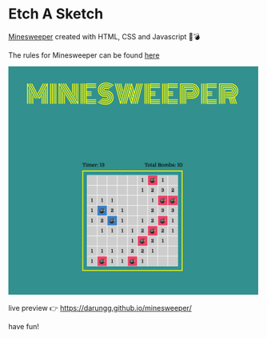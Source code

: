 # Etch A Sketch

[Minesweeper](https://de.wikipedia.org/wiki/Minesweeper) created with HTML, CSS and Javascript 🚩💣

The rules for Minesweeper can be found [here](https://minesweepergame.com/strategy/how-to-play-minesweeper.php)

<img src="src/screenshot.png" alt="screenshot of a minesweeper game" width="500"/>

live preview 👉 https://darungg.github.io/minesweeper/

have fun!
